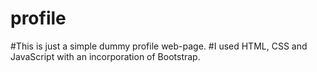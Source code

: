 # profile
#This is just a simple dummy profile web-page.
#I used HTML, CSS and JavaScript with an incorporation of Bootstrap.
